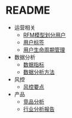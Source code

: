 # README

* 运营相关
  * [RFM模型划分用户](yun-ying-xiang-guan/yong-hu-qun-ti-hua-fen.md)
  * [用户标签](yun-ying-xiang-guan/yong-hu-biao-qian.md)
  * [用户生命周期管理](yun-ying-xiang-guan/yong-hu-sheng-ming-zhou-qi-guan-li.md)
* 数据分析
  * [数据指标](shu-ju-fen-xi/shu-ju-zhi-biao.md)
  * [数据分析方法](shu-ju-fen-xi/shu-ju-fen-xi-fang-fa.md)
* 风控
  * [风控要点](feng-kong/untitled.md)
* 产品
  * [竞品分析](chan-pin/jing-pin-fen-xi.md)
  * [行业分析报告](chan-pin/hang-ye-fen-xi.md)



